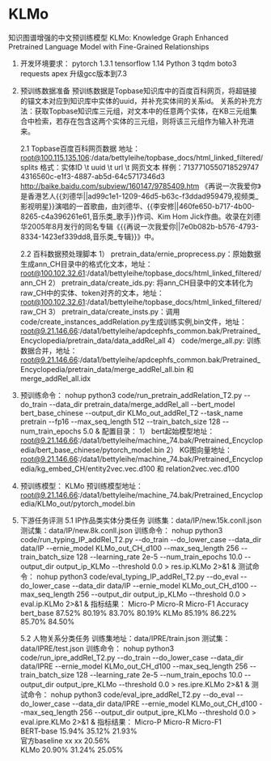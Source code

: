 # KLMo
知识图谱增强的中文预训练模型 KLMo: Knowledge Graph Enhanced Pretrained Language Model with Fine-Grained Relationships

1. 开发环境要求：
  pytorch 1.3.1
  tensorflow 1.14
  Python 3
  tqdm
  boto3
  requests
  apex
  升级gcc版本到7.3
  
2. 预训练数据准备
   预训练数据是Topbase知识库中的百度百科网页，将超链接的锚文本对应到知识库中实体的uuid，并补充实体间的关系id。
   关系的补充方法：获取Topbase知识库三元组，对文本中的任意两个实体，在KB三元组集合中检索，若存在包含这两个实体的三元组，则将该三元组作为输入补充进来。
   
   2.1 Topbase百度百科网页数据
   地址：root@100.115.135.106:/data/bettyleihe/topbase_docs/html_linked_filtered/splits
   格式：实体ID \t uuid \t url \t 网页文本
   样例：7137710550718529747	4316560c-e1f3-4887-ab5d-64c5717346d3	http://baike.baidu.com/subview/160147/9785409.htm	《再说一次我爱你》是香港艺人{{刘德华||ad99c1e1-1209-46d5-b63c-f3ddad959479,视频类_影视明星}}演唱的一首歌曲，由刘德华、{{李安修||460fe650-b717-4b00-8265-c4a396261e61,音乐类_歌手}}作词、Kim Hom Jick作曲。收录在刘德华2005年8月发行的同名专辑《{{再说一次我爱你||7e0b082b-b576-4793-8334-1423ef339dd8,音乐类_专辑}}》中。
   
   2.2 百科数据预处理脚本
   1） pretrain_data/ernie_proprecess.py：原始数据生成ann_CH目录中的格式化文本，地址：root@100.102.32.61:/data1/bettyleihe/topbase_docs/html_linked_filtered/ann_CH
   2） pretrain_data/create_ids.py: 将ann_CH目录中的文本转化为raw_CH中的实体、token对齐的文本，地址：root@100.102.32.61:/data1/bettyleihe/topbase_docs/html_linked_filtered/raw_CH
   3） pretrain_data/create_insts.py：调用code/create_instances_addRelation.py生成训练实例,bin文件，地址：root@9.21.146.66:/data1/bettyleihe/apdcephfs_common.bak/Pretrained_Encyclopedia/pretrain_data/data_addRel_all
   4） code/merge_all.py: 训练数据合并，地址：root@9.21.146.66:/data1/bettyleihe/apdcephfs_common.bak/Pretrained_Encyclopedia/pretrain_data/merge_addRel_all.bin 和 merge_addRel_all.idx
   
3. 预训练命令：
   nohup python3 code/run_pretrain_addRelation_T2.py --do_train --data_dir pretrain_data/merge_addRel_all --bert_model bert_base_chinese --output_dir KLMo_out_addRel_T2 --task_name pretrain  --fp16 --max_seq_length 512 --train_batch_size 128 --num_train_epochs 5.0 &
   配置目录：
   1） bert起始模型地址：root@9.21.146.66:/data1/bettyleihe/machine_74.bak/Pretrained_Encyclopedia/bert_base_chinese/pytorch_model.bin
   2） KG图向量地址：root@9.21.146.66:/data1/bettyleihe/machine_74.bak/Pretrained_Encyclopedia/kg_embed_CH/entity2vec.vec.d100 和 relation2vec.vec.d100
 
4. 预训练模型：
   KLMo 预训练模型地址：root@9.21.146.66:/data1/bettyleihe/machine_74.bak/Pretrained_Encyclopedia/KLMo_out/pytorch_model.bin
   
5. 下游任务评测
    5.1 IP作品类实体分类任务
    训练集：data/IP/new.15k.conll.json  测试集：data/IP/new.8k.conll.json
    训练命令：
    nohup python3 code/run_typing_IP_addRel_T2.py --do_train --do_lower_case --data_dir data/IP --ernie_model KLMo_out_CH_d100 --max_seq_length 256 --train_batch_size 128 --learning_rate 2e-5 --num_train_epochs 10.0 --output_dir output_ip_KLMo --threshold 0.0 > res.ip.KLMo 2>&1 &
    测试命令：
    nohup python3 code/eval_typing_IP_addRel_T2.py --do_eval --do_lower_case --data_dir data/IP --ernie_model KLMo_out_CH_d100 --max_seq_length 256 --output_dir output_ip_KLMo --threshold 0.0 > eval.ip.KLMo 2>&1 &
    指标结果：
    	        Micro-P Micro-R Micro-F1 Accuracy
    bert_base	 87.52%	 80.19%	 83.70%	 80.19%
    KLMo	     85.19%	 86.22%	 85.70%	 84.50%


    5.2 人物关系分类任务
    训练集地址：data/IPRE/train.json  测试集：data/IPRE/test.json
    训练命令：
    nohup python3 code/run_ipre_addRel_T2.py --do_train --do_lower_case --data_dir data/IPRE --ernie_model KLMo_out_CH_d100 --max_seq_length 256 --train_batch_size 128 --learning_rate 2e-5 --num_train_epochs 10.0 --output_dir output_ipre_KLMo --threshold 0.0 > res.ipre.KLMo 2>&1 &
    测试命令：
    nohup python3 code/eval_ipre_addRel_T2.py --do_eval --do_lower_case --data_dir data/IPRE --ernie_model KLMo_out_CH_d100 --max_seq_length 256 --output_dir output_ipre_KLMo --threshold 0.0 > eval.ipre.KLMo 2>&1 &
    指标结果：
    	          Micro-P  Micro-R  Micro-F1   
    BERT-base	   15.94%	35.12%	 21.93%	    
    官方baseline	 xx	      xx	 20.56%	     
    KLMo    	   20.90%	31.24%	 25.05%   
